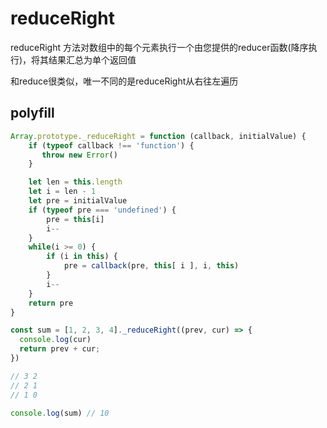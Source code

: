 # reduceRight

reduceRight 方法对数组中的每个元素执行一个由您提供的reducer函数(降序执行)，将其结果汇总为单个返回值

和reduce很类似，唯一不同的是reduceRight从右往左遍历

## polyfill

```js
Array.prototype._reduceRight = function (callback, initialValue) {
    if (typeof callback !== 'function') {
       throw new Error()
    }

    let len = this.length
    let i = len - 1
    let pre = initialValue
    if (typeof pre === 'undefined') {
        pre = this[i]
        i--
    }
    while(i >= 0) {
        if (i in this) {
            pre = callback(pre, this[ i ], i, this)
        }
        i--
    }
    return pre
}

const sum = [1, 2, 3, 4]._reduceRight((prev, cur) => {
  console.log(cur)
  return prev + cur;
})

// 3 2
// 2 1
// 1 0

console.log(sum) // 10

```
